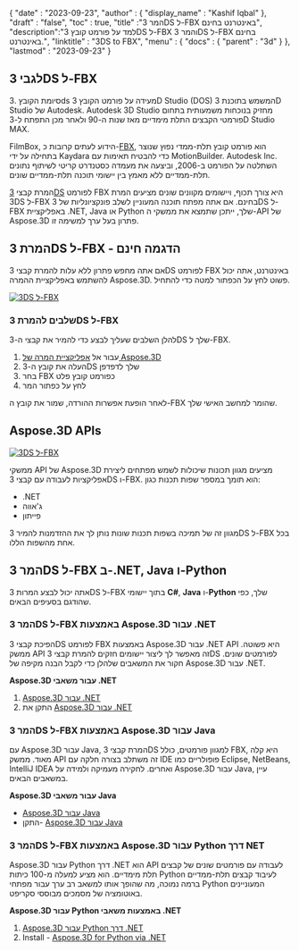 {
  "date" : "2023-09-23",
  "author" : {
    "display_name" : "Kashif Iqbal"
},
  "draft" : "false",
  "toc" : true,
  "title" :"המר 3DS ל-FBX באינטרנט בחינם",
  "description":"למד על פורמט קובץ 3DS ל-FBX והמר 3DS ל-FBX בחינם באינטרנט.",
  "linktitle" : "3DS to FBX",
  "menu" : {
    "docs" : {
      "parent" : "3d"
}
},
  "lastmod" : "2023-09-23"
}

## לגבי 3DS ל-FBX

סיומת הקובץ .3ds מעידה על פורמט הקובץ 3D Studio (DOS) המשמש בתוכנת 3D Studio של Autodesk. Autodesk 3D Studio מחזיק בנוכחות משמעותית בתחום פורמטי הקבצים התלת מימדיים מאז שנות ה-90 ולאחר מכן התפתח ל-3D Studio MAX.

FilmBox, הידוע לעתים קרובות כ-[FBX](/he/3d/fbx/), הוא פורמט קובץ תלת-ממדי נפוץ שנוצר בתחילה על ידי Kaydara כדי להבטיח תאימות עם MotionBuilder. Autodesk Inc. השתלטה על הפורמט ב-2006, וביצעה את מעמדה כסטנדרט קריטי לשיתוף נתונים תלת-ממדיים ללא מאמץ בין יישומי תוכנה תלת-ממדיים שונים.

המרת קבצי [3DS](/he/3d/3ds/) לפורמט FBX היא צורך תכוף, ויישומים מקוונים שונים מציעים המרת 3DS ל-FBX בחינם. אם אתה מפתח תוכנה המעוניין לשלב פונקציונליות של 3DS ל-FBX באפליקציית .NET, Java או Python שלך, ייתכן שתמצא את ממשקי ה-API של Aspose.3D פתרון בעל ערך למשימה זו.

## המרת 3DS ל-FBX - הדגמה חינם

אם אתה מחפש פתרון ללא עלות להמרת קבצי 3DS לפורמט FBX באינטרנט, אתה יכול להשתמש באפליקציית ההמרה Aspose.3D. פשוט לחץ על הכפתור למטה כדי להתחיל.

[![3DS ל-FBX](../3ds-to-fbx.png)](https://products.aspose.app/3d/conversion/3ds-to-fbx)

### שלבים להמרת 3DS ל-FBX

להלן השלבים שעליך לבצע כדי להמיר את קבצי ה-3DS שלך ל-FBX.

1. עבור אל [אפליקציית המרה של Aspose.3D](https://products.aspose.app/3d/conversion/3ds-to-fbx)
1. העלה את קובץ ה-3DS שלך לדפדפן
1. בחר FBX כפורמט קובץ פלט
1. לחץ על כפתור המר

לאחר הופעת אפשרות ההורדה, שמור את קובץ ה-FBX שהומר למחשב האישי שלך.

## Aspose.3D APIs

[![3DS ל-FBX](../try-aspose-3d.png)](https://products.aspose.com/3d/)

ממשקי API של Aspose.3D מציעים מגוון תכונות שיכולות לשמש מפתחים ליצירת אפליקציות לעבודה עם קבצי 3DS ו-FBX. הוא תומך במספר שפות תכנות כגון:

* .NET
* ג'אווה
* פייתון

מגוון זה של תמיכה בשפות תכנות שונות נותן לך את ההזדמנות להמיר 3DS ל-FBX בכל אחת מהשפות הללו.

## המר 3DS ל-FBX ב-.NET, Java ו-Python

אתה יכול לבצע המרות 3DS ל-FBX בתוך יישומי **C#**, **Java** ו-**Python** שלך, כפי שהודגם בסעיפים הבאים.

### המר 3DS ל-FBX באמצעות Aspose.3D עבור .NET

הפיכת קבצי 3DS לפורמט FBX באמצעות Aspose.3D עבור .NET API היא פשוטה. ממשק API זה מאפשר לך ליצור יישומים חזקים להמרת קבצי 3DS לפורמטים שונים. חקור את המשאבים שלהלן כדי לקבל הבנה מקיפה של Aspose.3D עבור .NET.

**Aspose.3D עבור משאבי .NET**

1. [Aspose.3D עבור .NET](https://products.aspose.com/3d/net/)
1. התקן את [Aspose.3D עבור .NET](https://docs.aspose.com/3d/net/installation/)

### המר 3DS ל-FBX באמצעות Aspose.3D עבור Java

עם Aspose.3D עבור Java, המרת קבצי 3DS למגוון פורמטים, כולל FBX, היא קלה מאוד. ממשק API זה משתלב בצורה חלקה עם IDE פופולריים כמו Eclipse, NetBeans, IntelliJ IDEA ואחרים. לחקירה מעמיקה ולמידה על Aspose.3D עבור Java, עיין במשאבים הבאים.

**Aspose.3D עבור משאבי Java**

* [Aspose.3D עבור Java](https://products.aspose.com/3d/java/)
* התקן- [Aspose.3D עבור Java](https://docs.aspose.com/3d/java/installation/)

### המר 3DS ל-FBX באמצעות Aspose.3D עבור Python דרך NET

Aspose.3D עבור Python דרך .NET הוא API לעבודה עם פורמטים שונים של קבצים תלת מימדיים. הוא מציע למעלה מ-100 כיתות Python לעיבוד קבצים תלת-ממדיים ברמה נמוכה, מה שהופך אותו למשאב רב ערך עבור מפתחי Python המעוניינים באוטומציה של מסמכים מבוססי סקריפט.

**Aspose.3D עבור Python באמצעות משאבי .NET**

1. [Aspose.3D עבור Python דרך .NET](https://products.aspose.com/3d/python-net/)
1. Install - [Aspose.3D for Python via .NET](https://releases.aspose.com/3d/python-net/)
